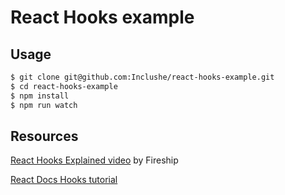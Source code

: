 # React Hooks example

## Usage

```bash
$ git clone git@github.com:Inclushe/react-hooks-example.git
$ cd react-hooks-example
$ npm install
$ npm run watch
```

## Resources

[React Hooks Explained video](https://www.youtube.com/watch?v=TNhaISOUy6Q) by Fireship

[React Docs Hooks tutorial](https://reactjs.org/docs/hooks-intro.html)
